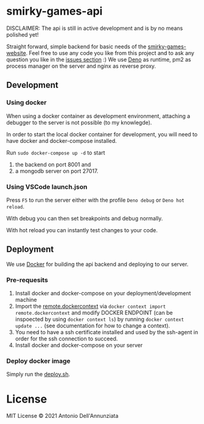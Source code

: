 # smirky-games-api

DISCLAIMER: The api is still in active development and is by no means polished yet!

Straight forward, simple backend for basic needs of the [smirky-games-website](https://smirky-games.com). Feel free to use any code you like from this project and to ask any question you like in the [issues section](https://github.com/AntonioDell/smirky-games-api/issues) :)
We use [Deno](https://deno.land/) as runtime, pm2 as process manager on the server and nginx as reverse proxy.

## Development

### Using docker

When using a docker container as development environment, attaching a debugger to the server is not possible (to my knowlegde).

In order to start the local docker container for development, you will need to have docker and docker-compose installed.

Run `sudo docker-compose up -d` to start 
1. the backend on port 8001 and
2. a mongodb server on port 27017.

### Using VSCode launch.json

Press `F5` to run the server either with the profile `Deno debug` or `Deno hot reload`. 

With debug you can then set breakpoints and debug normally.

With hot reload you can instantly test changes to your code.

## Deployment

We use [Docker](https://www.docker.com/) for building the api backend and deploying to our server.

### Pre-requesits

1. Install docker and docker-compose on your deployment/development machine
2. Import the [remote.dockercontext](./remote.dockercontext) via `docker context import remote.dockercontext` and modify DOCKER ENDPOINT (can be inspoected by using `docker context ls`) by running `docker context update ...` (see documentation for how to change a context).
3. You need to have a ssh certificate installed and used by the ssh-agent in order for the ssh connection to succeed.
4. Install docker and docker-compose on your server

### Deploy docker image

Simply run the [deploy.sh](scripts/deploy.sh). 

# License
MIT License © 2021 Antonio Dell'Annunziata